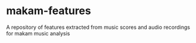 # makam-features
A repository of features extracted from music scores and audio recordings for makam music analysis
